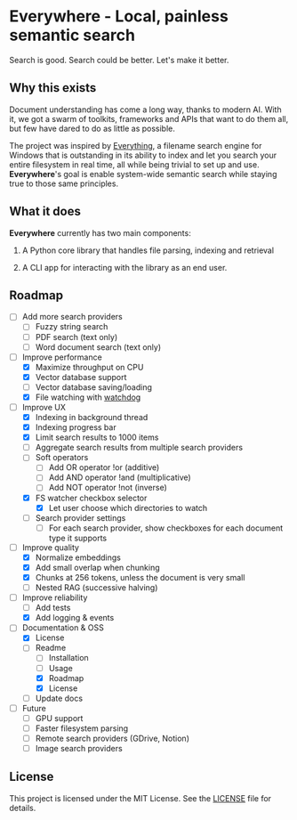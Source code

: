 # Everywhere - Local, painless semantic search

Search is good. Search could be better. Let's make it better.

## Why this exists

Document understanding has come a long way, thanks to modern AI. With it, we got a swarm of toolkits, frameworks and APIs that want to do them all, but few have dared to do as little as possible.

The project was inspired by [Everything](https://www.voidtools.com/support/everything/), a filename search engine for Windows that is outstanding in its ability to index and let you search your entire filesystem in real time, all while being trivial to set up and use. **Everywhere**'s goal is enable system-wide semantic search while staying true to those same principles.

## What it does

**Everywhere** currently has two main components:

1. A Python core library that handles file parsing, indexing and retrieval

2. A CLI app for interacting with the library as an end user.

## Roadmap

- [ ] Add more search providers
  - [ ] Fuzzy string search
  - [ ] PDF search (text only)
  - [ ] Word document search (text only)
- [ ] Improve performance
  - [x] Maximize throughput on CPU
  - [x] Vector database support
  - [ ] Vector database saving/loading
  - [x] File watching with [watchdog](https://github.com/gorakhargosh/watchdog)
- [ ] Improve UX
  - [x] Indexing in background thread
  - [x] Indexing progress bar
  - [x] Limit search results to 1000 items
  - [ ] Aggregate search results from multiple search providers
  - [ ] Soft operators
    - [ ] Add OR operator !or (additive)
    - [ ] Add AND operator !and (multiplicative)
    - [ ] Add NOT operator !not (inverse)
  - [x] FS watcher checkbox selector
    - [x] Let user choose which directories to watch
  - [ ] Search provider settings
    - [ ] For each search provider, show checkboxes for each document type it supports
- [ ] Improve quality
  - [x] Normalize embeddings
  - [x] Add small overlap when chunking
  - [x] Chunks at 256 tokens, unless the document is very small
  - [ ] Nested RAG (successive halving)
- [ ] Improve reliability
  - [ ] Add tests
  - [x] Add logging & events
- [ ] Documentation & OSS
  - [x] License
  - [ ] Readme
    - [ ] Installation
    - [ ] Usage
    - [x] Roadmap
    - [x] License
  - [ ] Update docs
- [ ] Future
  - [ ] GPU support
  - [ ] Faster filesystem parsing
  - [ ] Remote search providers (GDrive, Notion)
  - [ ] Image search providers

## License

This project is licensed under the MIT License. See the [LICENSE](./LICENSE) file for details.
